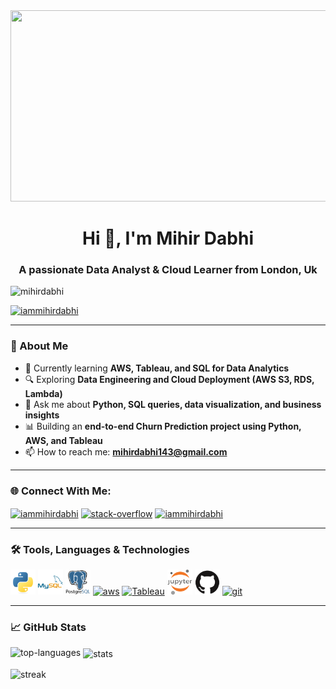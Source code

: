 <img src="https://www.aalpha.net/wp-content/uploads/2020/12/full-stack-development.gif" width="1012" height="306">

<h1 align="center">Hi 👋, I'm Mihir Dabhi</h1>
<h3 align="center">A passionate Data Analyst & Cloud Learner from London, Uk</h3>

<p align="left">
  <img src="https://komarev.com/ghpvc/?username=mihirdabhi&label=Profile%20views&color=0e75b6&style=flat" alt="mihirdabhi" />
</p>

<p align="left">
  <a href="https://twitter.com/iammihirdabhi" target="blank">
    <img src="https://img.shields.io/twitter/follow/iammihirdabhi?logo=twitter&style=for-the-badge" alt="iammihirdabhi" />
  </a>
</p>

---

### 🚀 About Me

- 🌱 Currently learning **AWS, Tableau, and SQL for Data Analytics**
- 🔍 Exploring **Data Engineering and Cloud Deployment (AWS S3, RDS, Lambda)**
- 💬 Ask me about **Python, SQL queries, data visualization, and business insights**
- 📊 Building an **end-to-end Churn Prediction project using Python, AWS, and Tableau**
- 📫 How to reach me: **mihirdabhi143@gmail.com**

---

### 🌐 Connect With Me:

<p align="left">
  <a href="https://twitter.com/iammihirdabhi" target="blank"><img align="center" src="https://raw.githubusercontent.com/rahuldkjain/github-profile-readme-generator/master/src/images/icons/Social/twitter.svg" alt="iammihirdabhi" height="30" width="40" /></a>
  <a href="https://stackoverflow.com/users/14541093/mihir-dabhi" target="blank"><img align="center" src="https://raw.githubusercontent.com/rahuldkjain/github-profile-readme-generator/master/src/images/icons/Social/stack-overflow.svg" alt="stack-overflow" height="30" width="40" /></a>
  <a href="https://instagram.com/iammihirdabhi" target="blank"><img align="center" src="https://raw.githubusercontent.com/rahuldkjain/github-profile-readme-generator/master/src/images/icons/Social/instagram.svg" alt="iammihirdabhi" height="30" width="40" /></a>
</p>

---

### 🛠️ Tools, Languages & Technologies

<p align="left">
  <a href="https://www.python.org/" target="_blank"><img src="https://raw.githubusercontent.com/devicons/devicon/master/icons/python/python-original.svg" alt="python" width="40" height="40"/></a>
  <a href="https://www.mysql.com/" target="_blank"><img src="https://raw.githubusercontent.com/devicons/devicon/master/icons/mysql/mysql-original-wordmark.svg" alt="mysql" width="40" height="40"/></a>
  <a href="https://www.postgresql.org/" target="_blank"><img src="https://raw.githubusercontent.com/devicons/devicon/master/icons/postgresql/postgresql-original-wordmark.svg" alt="postgresql" width="40" height="40"/></a>
  <a href="https://aws.amazon.com/" target="_blank"><img src="https://cdn.jsdelivr.net/gh/devicons/devicon/icons/amazonwebservices/amazonwebservices-original-wordmark.svg" alt="aws" width="40" height="40"/></a>
  <a href="https://www.tableau.com/" target="_blank"><img src="https://seeklogo.com/images/T/tableau-software-logo-3D6327E5B6-seeklogo.com.png" alt="Tableau" width="40" height="40"/></a>
  <a href="https://jupyter.org/" target="_blank"><img src="https://raw.githubusercontent.com/devicons/devicon/master/icons/jupyter/jupyter-original-wordmark.svg" alt="jupyter" width="40" height="40"/></a>
  <a href="https://github.com/" target="_blank"><img src="https://raw.githubusercontent.com/devicons/devicon/master/icons/github/github-original.svg" alt="github" width="40" height="40"/></a>
  <a href="https://git-scm.com/" target="_blank"><img src="https://www.vectorlogo.zone/logos/git-scm/git-scm-icon.svg" alt="git" width="40" height="40"/></a>
</p>

---

### 📈 GitHub Stats

<p><img align="left" src="https://github-readme-stats.vercel.app/api/top-langs?username=mihirdabhi&show_icons=true&locale=en&layout=compact" alt="top-languages" /></p>

<p>&nbsp;<img align="center" src="https://github-readme-stats.vercel.app/api?username=mihirdabhi&show_icons=true&locale=en" alt="stats" /></p>

<p><img align="center" src="https://github-readme-streak-stats.herokuapp.com/?user=mihirdabhi&" alt="streak" /></p>



